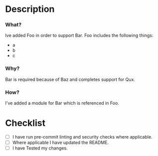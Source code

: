 # Description
### What?
Ive added Foo in order to support Bar. Foo includes the following things:
-  a
-  b
-  c
### Why?
Bar is required because of Baz and completes support for Qux.
### How?
I've added a module for Bar which is referenced in Foo.

# Checklist

* [ ] I have run pre-commit linting and security checks where applicable.
* [ ] Where applicable I have updated the README.
* [ ] I have Tested my changes.
